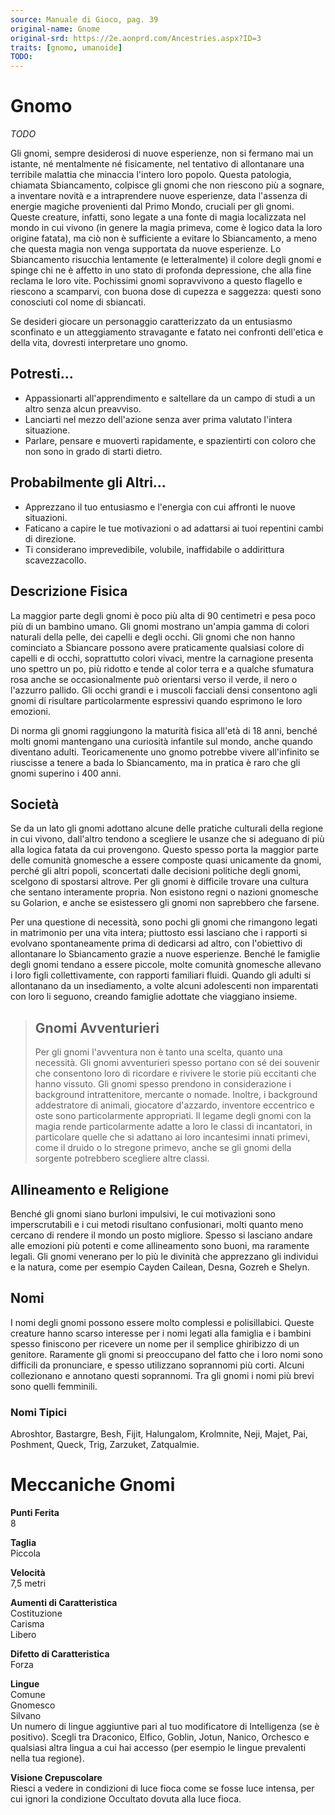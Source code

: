 ```yaml
---
source: Manuale di Gioco, pag. 39
original-name: Gnome
original-srd: https://2e.aonprd.com/Ancestries.aspx?ID=3
traits: [gnomo, umanoide]
TODO:
---
```


# Gnomo

_TODO_

Gli gnomi, sempre desiderosi di nuove esperienze, non si fermano mai un istante,
né mentalmente né fisicamente, nel tentativo di allontanare una terribile
malattia che minaccia l'intero loro popolo. Questa patologia, chiamata
Sbiancamento, colpisce gli gnomi che non riescono più a sognare, a inventare
novità e a intraprendere nuove esperienze, data l'assenza di energie magiche
provenienti dal Primo Mondo, cruciali per gli gnomi. Queste creature, infatti,
sono legate a una fonte di magia localizzata nel mondo in cui vivono (in genere
la magia primeva, come è logico data la loro origine fatata), ma ciò non è
sufficiente a evitare lo Sbiancamento, a meno che questa magia non venga
supportata da nuove esperienze. Lo Sbiancamento risucchia lentamente (e
letteralmente) il colore degli gnomi e spinge chi ne è affetto in uno stato di
profonda depressione, che alla fine reclama le loro vite. Pochissimi gnomi
sopravvivono a questo flagello e riescono a scamparvi, con buona dose di cupezza
e saggezza: questi sono conosciuti col nome di sbiancati.

Se desideri giocare un personaggio caratterizzato da un entusiasmo sconfinato e
un atteggiamento stravagante e fatato nei confronti dell'etica e della vita,
dovresti interpretare uno gnomo.

## Potresti...

- Appassionarti all'apprendimento e saltellare da un campo di studi a un altro
  senza alcun preavviso.
- Lanciarti nel mezzo dell'azione senza aver prima valutato l'intera situazione.
- Parlare, pensare e muoverti rapidamente, e spazientirti con coloro che non
  sono in grado di starti dietro.

## Probabilmente gli Altri...

- Apprezzano il tuo entusiasmo e l'energia con cui affronti le nuove situazioni.
- Faticano a capire le tue motivazioni o ad adattarsi ai tuoi repentini cambi di
  direzione.
- Ti considerano imprevedibile, volubile, inaffidabile o addirittura
  scavezzacollo.

## Descrizione Fisica

La maggior parte degli gnomi è poco più alta di 90 centimetri e pesa poco più di
un bambino umano. Gli gnomi mostrano un'ampia gamma di colori naturali della
pelle, dei capelli e degli occhi. Gli gnomi che non hanno cominciato a Sbiancare
possono avere praticamente qualsiasi colore di capelli e di occhi, soprattutto
colori vivaci, mentre la carnagione presenta uno spettro un po, più ridotto e
tende al color terra e a qualche sfumatura rosa anche se occasionalmente può
orientarsi verso il verde, il nero o l'azzurro pallido. Gli occhi grandi e i
muscoli facciali densi consentono agli gnomi di risultare particolarmente
espressivi quando esprimono le loro emozioni.

Di norma gli gnomi raggiungono la maturità fisica all'età di 18 anni, benché
molti gnomi mantengano una curiosità infantile sul mondo, anche quando diventano
adulti. Teoricamenente uno gnomo potrebbe vivere all'infinito se riuscisse a
tenere a bada lo Sbiancamento, ma in pratica è raro che gli gnomi superino i 400
anni.

## Società

Se da un lato gli gnomi adottano alcune delle pratiche culturali della regione
in cui vivono, dall'altro tendono a scegliere le usanze che si adeguano di più
alla logica fatata da cui provengono. Questo spesso porta la maggior parte delle
comunità gnomesche a essere composte quasi unicamente da gnomi, perché gli altri
popoli, sconcertati dalle decisioni politiche degli gnomi, scelgono di spostarsi
altrove. Per gli gnomi è difficile trovare una cultura che sentano interamente
propria. Non esistono regni o nazioni gnomesche su Golarion, e anche se
esistessero gli gnomi non saprebbero che farsene.

Per una questione di necessità, sono pochi gli gnomi che rimangono legati in
matrimonio per una vita intera; piuttosto essi lasciano che i rapporti si
evolvano spontaneamente prima di dedicarsi ad altro, con l'obiettivo di
allontanare lo Sbiancamento grazie a nuove esperienze. Benché le famiglie degli
gnomi tendano a essere piccole, molte comunità gnomesche allevano i loro figli
collettivamente, con rapporti familiari fluidi. Quando gli adulti si allontanano
da un insediamento, a volte alcuni adolescenti non imparentati con loro li
seguono, creando famiglie adottate che viaggiano insieme.

> ## Gnomi Avventurieri
>
> Per gli gnomi l'avventura non è tanto una scelta, quanto una necessità. Gli
> gnomi avventurieri spesso portano con sé dei souvenir che consentono loro di
> ricordare e rivivere le storie più eccitanti che hanno vissuto. Gli gnomi
> spesso prendono in considerazione i background intrattenitore, mercante o
> nomade. Inoltre, i background addestratore di animali, giocatore d'azzardo,
> inventore eccentrico e oste sono particolarmente appropriati. Il legame degli
> gnomi con la magia rende particolarmente adatte a loro le classi di
> incantatori, in particolare quelle che si adattano ai loro incantesimi innati
> primevi, come il druido o lo stregone primevo, anche se gli gnomi della
> sorgente potrebbero scegliere altre classi.

## Allineamento e Religione

Benché gli gnomi siano burloni impulsivi, le cui motivazioni sono
imperscrutabili e i cui metodi risultano confusionari, molti quanto meno cercano
di rendere il mondo un posto migliore. Spesso si lasciano andare alle emozioni
più potenti e come allineamento sono buoni, ma raramente legali. Gli gnomi
venerano per lo più le divinità che apprezzano gli individui e la natura, come
per esempio Cayden Cailean, Desna, Gozreh e Shelyn.

## Nomi

I nomi degli gnomi possono essere molto complessi e polisillabici. Queste
creature hanno scarso interesse per i nomi legati alla famiglia e i bambini
spesso finiscono per ricevere un nome per il semplice ghiribizzo di un genitore.
Raramente gli gnomi si preoccupano del fatto che i loro nomi sono difficili da
pronunciare, e spesso utilizzano soprannomi più corti. Alcuni collezionano e
annotano questi soprannomi. Tra gli gnomi i nomi più brevi sono quelli
femminili.

### Nomi Tipici

Abroshtor, Bastargre, Besh, Fijit, Halungalom, Krolmnite, Neji, Majet, Pai,
Poshment, Queck, Trig, Zarzuket, Zatqualmie.

# Meccaniche Gnomi

**Punti Ferita**  
8

**Taglia**  
Piccola

**Velocità**  
7,5 metri

**Aumenti di Caratteristica**  
Costituzione  
Carisma  
Libero

**Difetto di Caratteristica**  
Forza

**Lingue**  
Comune  
Gnomesco  
Silvano  
Un numero di lingue aggiuntive pari al tuo modificatore di Intelligenza (se è
positivo). Scegli tra Draconico, Elfico, Goblin, Jotun, Nanico, Orchesco e
qualsiasi altra lingua a cui hai accesso (per esempio le lingue prevalenti nella
tua regione).

**Visione Crepuscolare**  
Riesci a vedere in condizioni di luce fioca come se fosse luce intensa, per cui
ignori la condizione Occultato dovuta alla luce fioca.

